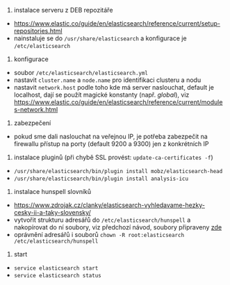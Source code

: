 1. instalace serveru z DEB repozitáře
 - https://www.elastic.co/guide/en/elasticsearch/reference/current/setup-repositories.html
 - nainstaluje se do `/usr/share/elasticsearch` a konfigurace je `/etc/elasticsearch`

1. konfigurace
 - soubor `/etc/elasticsearch/elasticsearch.yml`
 - nastavit `cluster.name` a `node.name` pro identifikaci clusteru a nodu
 - nastavit `network.host` podle toho kde má server naslouchat, default je localhost, dají se použít magické konstanty (např. _global_), viz https://www.elastic.co/guide/en/elasticsearch/reference/current/modules-network.html

1. zabezpečení
 - pokud sme dali naslouchat na veřejnou IP, je potřeba zabezpečit na firewallu přístup na porty (default 9200 a 9300) jen z konkrétních IP

1. instalace pluginů (při chybě SSL provést: `update-ca-certificates -f`)
 - `/usr/share/elasticsearch/bin/plugin install mobz/elasticsearch-head`
 - `/usr/share/elasticsearch/bin/plugin install analysis-icu`
 
1. instalace hunspell slovníků
 - https://www.zdrojak.cz/clanky/elasticsearch-vyhledavame-hezky-cesky-ii-a-taky-slovensky/
 - vytvořit strukturu adresářů do `/etc/elasticsearch/hunspell` a nakopírovat do ní soubory, viz předchozí návod, soubory připraveny [zde](https://github.com/roman-vohnik/elasticsearch-server-install/tree/master/hunspell)
 - oprávnění adresářů i souborů `chown -R root:elasticsearch /etc/elasticsearch/hunspell`
 
1. start
 - `service elasticsearch start`
 - `service elasticsearch status`
